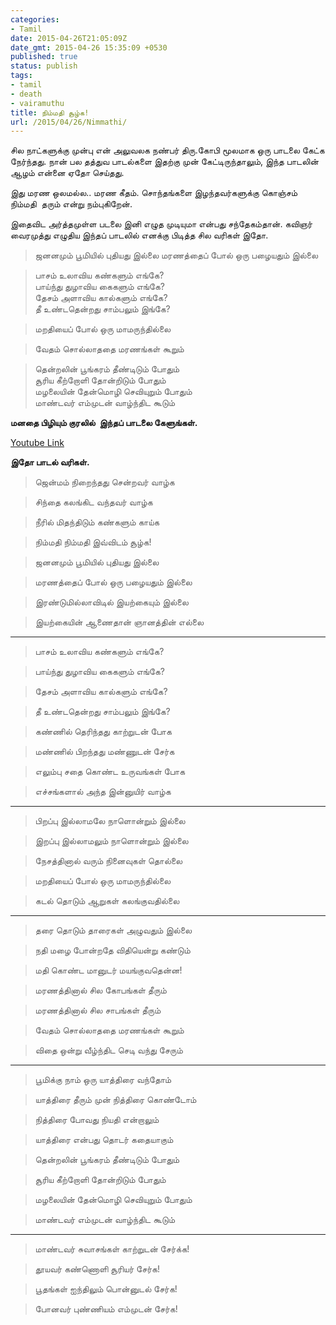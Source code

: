 ```yaml
---
categories:
- Tamil
date: 2015-04-26T21:05:09Z
date_gmt: 2015-04-26 15:35:09 +0530
published: true
status: publish
tags:
- tamil
- death
- vairamuthu
title: நிம்மதி சூழ்க!
url: /2015/04/26/Nimmathi/
---
```


சில நாட்களுக்கு முன்பு என் அலுவலக நண்பர் திரு.கோபி மூலமாக ஒரு பாடலை கேட்க நேர்ந்தது. நான் பல தத்துவ பாடல்களை இதற்கு முன் கேட்டிருந்தாலும், இந்த பாடலின் ஆழம் என்னை ஏதோ செய்தது.

இது மரண ஒலமல்ல.. மரண கீதம். சொந்தங்களை இழந்தவர்களுக்கு கொஞ்சம் நிம்மதி  தரும் என்று நம்புகிறேன்.

இதைவிட அர்த்தமுள்ள படலை இனி எழுத முடியுமா என்பது சந்தேகம்தான். கவிஞர் வைரமுத்து எழுதிய இந்தப் பாடலில் எனக்கு பிடித்த சில வரிகள் இதோ.

> ஜனனமும் பூமியில் புதியது இல்லை
> மரணத்தைப் போல் ஒரு பழையதும் இல்லை

> பாசம் உலாவிய கண்களும் எங்கே?  
> பாய்ந்து துழாவிய கைகளும் எங்கே?  
> தேசம் அளாவிய கால்களும் எங்கே?  
> தீ உண்டதென்றது சாம்பலும் இங்கே?

> மறதியைப் போல் ஒரு மாமருந்தில்லை

> வேதம் சொல்லாததை மரணங்கள் கூறும்

> தென்றலின் பூங்கரம் தீண்டிடும் போதும்  
> சூரிய கீற்றோளி தோன்றிடும் போதும்  
> மழலையின் தேன்மொழி செவியுறும் போதும்  
> மாண்டவர் எம்முடன் வாழ்ந்திட கூடும்


**மனதை பிழியும் குரலில்  இந்தப் பாடலை கேளுங்கள்.**

[Youtube Link](https://www.youtube.com/watch?v=MG79HQDIDzM)

**இதோ பாடல் வரிகள்.**


> ஜென்மம் நிறைந்தது சென்றவர் வாழ்க

> சிந்தை கலங்கிட வந்தவர் வாழ்க

> நீரில் மிதந்திடும் கண்களும் காய்க

> நிம்மதி நிம்மதி இவ்விடம் சூழ்க!

> ஜனனமும் பூமியில் புதியது இல்லை

> மரணத்தைப் போல் ஒரு பழையதும் இல்லை

> இரண்டுமில்லாவிடில் இயற்கையும் இல்லை

> இயற்கையின் ஆணைதான் ஞானத்தின் எல்லை

*** 
> பாசம் உலாவிய கண்களும் எங்கே?

> பாய்ந்து துழாவிய கைகளும் எங்கே?

> தேசம் அளாவிய கால்களும் எங்கே?

> தீ உண்டதென்றது சாம்பலும் இங்கே?

> கண்ணில் தெரிந்தது காற்றுடன் போக

> மண்ணில் பிறந்தது மண்ணுடன் சேர்க

> எலும்பு சதை கொண்ட உருவங்கள் போக

> எச்சங்களால் அந்த இன்னுயிர் வாழ்க

***
> பிறப்பு இல்லாமலே நாளொன்றும் இல்லை

> இறப்பு இல்லாமலும் நாளொன்றும் இல்லை

> நேசத்தினால் வரும் நினைவுகள் தொல்லை

> மறதியைப் போல் ஒரு மாமருந்தில்லை

> கடல் தொடும் ஆறுகள் கலங்குவதில்லை

***
> தரை தொடும் தாரைகள் அழுவதும் இல்லை

> நதி மழை போன்றதே விதியென்று கண்டும்

> மதி கொண்ட மானுடர் மயங்குவதென்ன!

> மரணத்தினால் சில கோபங்கள் தீரும்

> மரணத்தினால் சில சாபங்கள் தீரும்

> வேதம் சொல்லாததை மரணங்கள் கூறும்

> விதை ஒன்று வீழ்ந்திட செடி வந்து சேரும்

***
> பூமிக்கு நாம் ஒரு யாத்திரை வந்தோம்

> யாத்திரை தீரும் முன் நித்திரை கொண்டோம்

> நித்திரை போவது நியதி என்றாலும்

> யாத்திரை என்பது தொடர் கதையாகும்

> தென்றலின் பூங்கரம் தீண்டிடும் போதும்

> சூரிய கீற்றோளி தோன்றிடும் போதும்

> மழலையின் தேன்மொழி செவியுறும் போதும்

> மாண்டவர் எம்முடன் வாழ்ந்திட கூடும்

***

> மாண்டவர் சுவாசங்கள் காற்றுடன் சேர்க்க!

> தூயவர் கண்ணொளி சூரியர் சேர்க!

> பூதங்கள் ஐந்திலும் பொன்னுடல் சேர்க!

> போனவர் புண்ணியம் எம்முடன் சேர்க!
